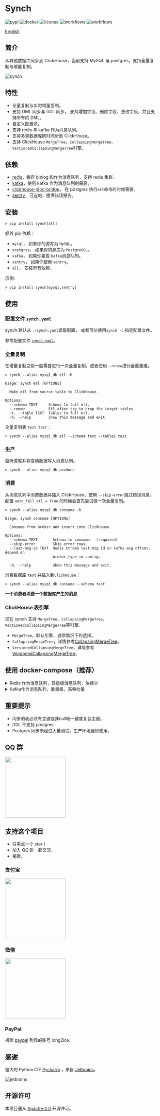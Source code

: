 # Synch

![pypi](https://img.shields.io/pypi/v/synch.svg?style=flat)
![docker](https://img.shields.io/docker/cloud/build/long2ice/synch)
![license](https://img.shields.io/github/license/long2ice/synch)
![workflows](https://github.com/long2ice/synch/workflows/pypi/badge.svg)
![workflows](https://github.com/long2ice/synch/workflows/ci/badge.svg)

[English](https://github.com/long2ice/synch/blob/dev/README.md)

## 简介

从其他数据库同步到 ClickHouse，当前支持 MySQL 与 postgres，支持全量复制与增量复制。

![synch](https://github.com/long2ice/synch/raw/dev/images/synch.png)

## 特性

- 全量复制与实时增量复制。
- 支持 DML 同步与 DDL 同步， 支持增加字段、删除字段、更改字段，并且支持所有的 DML。
- 自定义配置项。
- 支持 redis 与 kafka 作为消息队列。
- 支持多源数据库同时同步到 ClickHouse。
- 支持 ClickHouse `MergeTree`，`CollapsingMergeTree`，`VersionedCollapsingMergeTree`引擎。

## 依赖

- [redis](https://redis.io)，缓存 binlog 和作为消息队列，支持 redis 集群。
- [kafka](https://kafka.apache.org)，使用 kafka 作为消息队列时需要。
- [clickhouse-jdbc-bridge](https://github.com/ClickHouse/clickhouse-jdbc-bridge)， 在 postgres 执行`etl`命令的时候需要。
- [sentry](https://github.com/getsentry/sentry)，可选的，提供错误报告。

## 安装

```shell
> pip install synch[all]
```

额外 pip 依赖：

- `mysql`， 如果你的源库为 `MySQL`。
- `postgres`， 如果你的源库为 `PostgreSQL`。
- `kafka`， 如果你是否 `kafka`消息队列。
- `sentry`， 如果你使用 `sentry`。
- `all`， 安装所有依赖。

示例:

```shell
> pip install synch[mysql,sentry]
```

## 使用

### 配置文件 `synch.yaml`

synch 默认从 `./synch.yaml`读取配置， 或者可以使用`synch -c` 指定配置文件。

参考配置文件 [`synch.yaml`](https://github.com/long2ice/synch/blob/dev/synch.yaml)。

### 全量复制

在增量复制之前一般需要进行一次全量复制，或者使用`--renew`进行全量重建。

```shell
> synch --alias mysql_db etl -h

Usage: synch etl [OPTIONS]

  Make etl from source table to ClickHouse.

Options:
  --schema TEXT     Schema to full etl.
  --renew           Etl after try to drop the target tables.
  -t, --table TEXT  Tables to full etl.
  -h, --help        Show this message and exit.
```

全量复制表 `test.test`：

```shell
> synch --alias mysql_db etl --schema test --tables test
```

### 生产

监听源库并将变动数据写入消息队列。

```shell
> synch --alias mysql_db produce
```

### 消费

从消息队列中消费数据并插入 ClickHouse，使用 `--skip-error`跳过错误消息。 配置 `auto_full_etl = True` 的时候会首先尝试做一次全量复制。

```shell
> synch --alias mysql_db consume -h

Usage: synch consume [OPTIONS]

  Consume from broker and insert into ClickHouse.

Options:
  --schema TEXT       Schema to consume.  [required]
  --skip-error        Skip error rows.
  --last-msg-id TEXT  Redis stream last msg id or kafka msg offset, depend on
                      broker_type in config.

  -h, --help          Show this message and exit.
```

消费数据库 `test` 并插入到`ClickHouse`：

```shell
> synch --alias mysql_db consume --schema test
```

**一个消费者消费一个数据库产生的消息**

### ClickHouse 表引擎

现在 synch 支持 `MergeTree`、`CollapsingMergeTree`、`VersionedCollapsingMergeTree`等引擎。

- `MergeTree`，默认引擎，通常情况下的选择。
- `CollapsingMergeTree`，详情参考[CollapsingMergeTree](https://clickhouse.tech/docs/zh/engines/table-engines/mergetree-family/collapsingmergetree/)。
- `VersionedCollapsingMergeTree`，详情参考[VersionedCollapsingMergeTree](https://clickhouse.tech/docs/zh/engines/table-engines/mergetree-family/versionedcollapsingmergetree/)。

## 使用 docker-compose（推荐）

<details>
<summary>Redis 作为消息队列，轻量级消息队列，依赖少</summary>

```yaml
version: "3"
services:
  producer:
    depends_on:
      - redis
    image: long2ice/synch
    command: synch --alias mysql_db produce
    volumes:
      - ./synch.yaml:/synch/synch.yaml
  # 一个消费者消费一个数据库
  consumer.test:
    depends_on:
      - redis
    image: long2ice/synch
    command: synch --alias mysql_db consume --schema test
    volumes:
      - ./synch.yaml:/synch/synch.yaml
  redis:
    hostname: redis
    image: redis:latest
    volumes:
      - redis
volumes:
  redis:
```

</details>

<details>
<summary>Kafka作为消息队列，重量级，高吞吐量</summary>

```yaml
version: "3"
services:
  zookeeper:
    image: bitnami/zookeeper:3
    hostname: zookeeper
    environment:
      - ALLOW_ANONYMOUS_LOGIN=yes
    volumes:
      - zookeeper:/bitnami
  kafka:
    image: bitnami/kafka:2
    hostname: kafka
    environment:
      - KAFKA_CFG_ZOOKEEPER_CONNECT=zookeeper:2181
      - ALLOW_PLAINTEXT_LISTENER=yes
      - JMX_PORT=23456
      - KAFKA_CFG_AUTO_CREATE_TOPICS_ENABLE=true
      - KAFKA_ADVERTISED_LISTENERS=PLAINTEXT://kafka:9092
    depends_on:
      - zookeeper
    volumes:
      - kafka:/bitnami
  kafka-manager:
    image: hlebalbau/kafka-manager
    ports:
      - "9000:9000"
    environment:
      ZK_HOSTS: "zookeeper:2181"
      KAFKA_MANAGER_AUTH_ENABLED: "false"
    command: -Dpidfile.path=/dev/null
  producer:
    depends_on:
      - redis
      - kafka
      - zookeeper
    image: long2ice/synch
    command: synch --alias mysql_db produce
    volumes:
      - ./synch.yaml:/synch/synch.yaml
  # 一个消费者消费一个数据库
  consumer.test:
    depends_on:
      - redis
      - kafka
      - zookeeper
    image: long2ice/synch
    command: synch --alias mysql_db consume --schema test
    volumes:
      - ./synch.yaml:/synch/synch.yaml
  redis:
    hostname: redis
    image: redis:latest
    volumes:
      - redis:/data
volumes:
  redis:
  kafka:
  zookeeper:
```

</details>

## 重要提示

- 同步的表必须有主键或非null唯一键或复合主键。
- DDL 不支持 postgres.
- Postgres 同步未经过大量测试，生产环境谨慎使用。

## QQ 群

<img width="200" src="https://github.com/long2ice/synch/raw/dev/images/qq_group.png"/>

## 支持这个项目

- 只需点一个 star！
- 加入 QQ 群一起交流。
- 捐赠。

### 支付宝

<img width="200" src="https://github.com/long2ice/synch/raw/dev/images/alipay.jpeg"/>

### 微信

<img width="200" src="https://github.com/long2ice/synch/raw/dev/images/wechatpay.jpeg"/>

### PayPal

捐赠 [paypal](https://www.paypal.me/long2ice) 到我的账号 long2ice.

## 感谢

强大的 Python IDE [Pycharm](https://www.jetbrains.com/pycharm/?from=synch) ，来自 [Jetbrains](https://www.jetbrains.com/?from=synch)。

![jetbrains](https://github.com/long2ice/synch/raw/dev/images/jetbrains.svg)

## 开源许可

本项目遵从 [Apache-2.0](https://github.com/long2ice/synch/blob/master/LICENSE) 开源许可。
